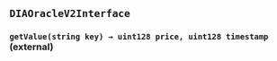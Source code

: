 ## `DIAOracleV2Interface`






### `getValue(string key) → uint128 price, uint128 timestamp` (external)








